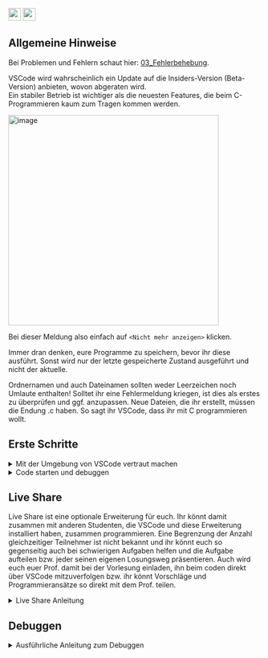 <a href="https://github.com/hshf1/VorlesungC/discussions"><img src="https://img.shields.io/badge/Allgemein-Q%26A-informational?logo=github" height="25"/></a>
<a href="https://github.com/hshf1/VorlesungC/discussions/categories/01_vscode"><img src="https://img.shields.io/badge/VSCode-Q%26A-informational?logo=visualstudiocode" height="25"/></a>

## Allgemeine Hinweise

Bei Problemen und Fehlern schaut hier: [03_Fehlerbehebung](https://github.com/hshf1/VorlesungC/blob/main/VSCode/03_Fehlerbehebung.md).

VSCode wird wahrscheinlich ein Update auf die Insiders-Version (Beta-Version) anbieten, wovon abgeraten wird.<br />
Ein stabiler Betrieb ist wichtiger als die neuesten Features, die beim C-Programmieren kaum zum Tragen kommen werden.

<img width="419" alt="image" src="https://user-images.githubusercontent.com/78163337/111457567-a446cb80-8718-11eb-9e1d-26213b51a86c.png">

Bei dieser Meldung also einfach auf `<Nicht mehr anzeigen>` klicken.

Immer dran denken, eure Programme zu speichern, bevor ihr diese ausführt. Sonst wird nur der letzte gespeicherte Zustand ausgeführt und nicht der aktuelle.

Ordnernamen und auch Dateinamen sollten weder Leerzeichen noch Umlaute enthalten! Solltet ihr eine Fehlermeldung kriegen, ist dies als erstes zu überprüfen und ggf. anzupassen. Neue Dateien, die ihr erstellt, müssen die Endung .c haben. So sagt ihr VSCode, dass ihr mit C programmieren wollt.

## Erste Schritte

<details> 
  <summary>Mit der Umgebung von VSCode vertraut machen</summary>

Damit wir uns überhaupt zurechtfinden, schauen wir uns aber erstmal an was uns VSCode in der Grundansicht alles bietet:
![VSCodeUserInterface](https://user-images.githubusercontent.com/81232074/139573863-45d9073b-3110-40dc-8c92-5878025da812.png)

In der Activity Bar können wir auswählen, was uns in der Side Bar angezeigt wird. Standardmäßig ist ganz oben 
der Explorer, in dem wir unsere Dateien auswählen können, darunter 
die Suche, die ziemlich selbsterklärend sein sollte, dann
die Source Control, die sehr cool aber nicht klausurrelevant ist, anschließend
der Debugger, der später in diesem Dokument noch näher erläutert wird und schließlich
der Marketplace für "Extensions", mit denen sich VSCode erweitern und anpassen lässt. 
  
In den Editor Groups kann man seinen Code bearbeiten. Im Beispiel sind zwei zu sehen, was praktisch sein kann, wenn man z. B. herausbekommen möchte, warum die Schleife im letzten Programm ging und im aktuellen nicht.
  
Im Panel kann man sich das Terminal, bestehende Probleme, den output oder die Debug Console anzeigen lassen. Wichtig ist hier, dass C-Programme ins Terminal ausgeben und _nicht_ in den Output, was man vielleicht zunächst erwarten würde.
  
Die Status Bar tut das was der Name schon sagt. Besonders relevant ist für uns die Stelle wo im Beispiel UTF-8 steht. Wenn man das verstellt, kann es zu merkwürdigem Verhalten bei der Darstellung mancher Zeichen kommen, wie ä, ü, ß, usw.
</details>

<details>
  <summary>Code starten und debuggen</summary>

### Schritt 1

In der Startansicht wählen wir `<„Open folder…“>`

Hier wählen wir irgendeinen Ordner, in der wir unsere Programme speichern wollen.
Höchstwahrscheinlich ist das ein leerer Ordner und wir erstellen nun unsere erste Datei darin. Denkt dran, dass weder Umlaute noch Leerzeichen im Ordner- oder Dateinamen enthalten sind.
  
![image](https://user-images.githubusercontent.com/100713757/160576258-b32cd335-9008-454a-8c44-84c15d4fe8b9.png)
  
Um eine neue Datei zu erstellen, gehen wir im VSCode Explorer neben dem Namen unseres Ordners und klicken auf das erste Button, dass Blatt mit einem plus und benennen unserer Datei, in meinem Fall z.B. helloworld.c. Wichtig ist, dass ihr die Endung .c habt, damit VSCode weiß, in welcher Sprache ihr programmieren wollt.

![images](https://user-images.githubusercontent.com/100713757/160576382-884093a7-e1b5-4cf1-a55e-46d3fc850a89.png)

### Schritt 2
  
Nun geben wir in unserer neu erstellten Datei folgenden Code ein, um den Code-Runner und den Debugger einmal zu prüfen. Nicht vergessen: Änderungen vor dem starten oder Debuggen des Programmes speichern!

  ```c
#include <stdio.h>

int main(){

int x = 0;
x++;

printf("Die Zahl lautet %d.\n", x);

}
```
  
</details>

## Live Share
  
Live Share ist eine optionale Erweiterung für euch. Ihr könnt damit zusammen mit anderen Studenten, die VSCode und diese Erweiterung installiert haben, zusammen programmieren. Eine Begrenzung der Anzahl gleichzeitiger Teilnehmer ist nicht bekannt und ihr könnt euch so gegenseitig auch bei schwierigen Aufgaben helfen und die Aufgabe aufteilen bzw. jeder seinen eigenen Losungsweg präsentieren. Auch wird euch euer Prof. damit bei der Vorlesung einladen, ihn beim coden direkt über VSCode mitzuverfolgen bzw. ihr könnt Vorschläge und Programmieransätze so direkt mit dem Prof. teilen.
  
<details>
  <summary>Live Share Anleitung</summary>
Zur Verwendung von Live Share muss die Erweiterung Live Share Extension Pack in VSCode installiert sein. Dieses sollte bei der Installation von VSCode mitinstalliert worden sein. Falls dies nicht der Fall ist, z.B. weil nach einer alten Anleitung installiert wurde, dann installiert ihr die Erweiterung, indem ihr Links auf die 3+1 Würfel drauf klickt und im Suchfenster Live Share Extension Pack eingebt.

![Erweiterung LiveShare](https://user-images.githubusercontent.com/100713757/160299351-5c54548a-d681-4181-b5f5-3c4b2e6700cb.png)
  
Dann müsst ihr nur die Erweiterung installieren und VSCode neustarten.
Nach dem Neustart sollte unten links im blauen Balken ein Button von LiveShare erscheinen.

![LiveShare Button](https://user-images.githubusercontent.com/100713757/160299453-9d938a4f-389c-49b5-b110-bfa4a1e433ac.png)

Dort klicken wir auf den Live Share Button und es öffnet sich oben ein Menü mit der Auswahl, wie man sich anmelden möchte. Es besteht die Möglichkeit, mit einem vorhandenen GitHub Account sich anzumelden oder mit einem Microsoft Konto. Einen Microsoft Konto habt ihr von der Hochschule bekommen, dieser kann auch hier verwendet werden.
  
![LiveShare Anmeldung](https://user-images.githubusercontent.com/100713757/160299585-7ebcbdd2-83c6-4ff6-a569-6239965a048b.png)
  
Nach der Anmeldung ist unten links im blauen Balken neben dem Live Share Button nun auch ein Button mit dem Namen eures Kontos, den ihr zur Anmeldung genutzt habt.
  
![LiveShare nach Anmeldung](https://user-images.githubusercontent.com/100713757/160299637-de41d750-f513-4321-bfa5-de56354c1e07.png)
  
Klicken wir nun auf unseren Namen, erscheint oben ein Menü. Da können wir auswählen, ob wir eine normale Collaboration Session starten wollen, wo jeder schreiben und lesen kann, eine read-only Collaboration Session starten wollen, wo jeder eingeladene nur lesen kann oder ob wir einer vorhandenen Collaboration Session mittels eines links beitreten wollen.
  
![Live Share Collaboration](https://user-images.githubusercontent.com/100713757/160299828-b53d5fb5-570c-460f-89c2-e0e95115dffd.png)
  
Wir können auch neben dem Namen auf den Live Share Button klicken. Der öffnet dann eine normale Collaboration Session und man bekommt rechts unten eine Auswahlmöglichkeit.
  
![LiveShare Button](https://user-images.githubusercontent.com/100713757/160299918-62a373dd-8545-44ac-ad63-c17ed769d1e3.png)

Man kann auch hier auswählen, ob man die normalle Session in eine read-only Session umwandeln möchte und man kann den Einladungslink nochmal kopieren. Diesen Link könnt ihr allen schicken, die beitreten sollen. Auch eingeladene Personen benötigen Live Share.
  
Wenn wir während der Session wieder unten links im blauen Balken auf unseren Namen klicken, so öffnet sich oben wieder ein Menü.
  
![LiveShare Exit](https://user-images.githubusercontent.com/100713757/160300082-1aeb9b75-39a1-4a64-a0c1-e61d8fa6da6e.png)
  
Dort können wir den Einladungslink wieder kopieren, einen Audio Call starten oder die Session beenden.
  
</details>
  
## Debuggen

<details>
<summary>Ausführliche Anleitung zum Debuggen</summary>
Das Folgende ist eher ein Funktionstest oder ein erstes Kennenlernen des Debuggers, kein kompletter Vorgehensvorschlag oder Best Practice zum Debuggen! Einen Link zu einer etwas tiefergehenden Einführung zur Arbeit mit dem Debugger findet ihr am Ende dieser Sektion!  
  
Zum Debugger gelangen wir z.B., indem wir links auf das Symbol mit Play-Button und Käfer ([Bug](https://de.wikipedia.org/wiki/Programmfehler)) klicken.
Indem wir links neben die Zeilennummern klicken, können wir sogenannte Breakpoints einfügen, die sich durch rote Punkte zu erkennen geben, und wollen dies auch großzügig wie im gezeigten Screenshot tun, danach starten wir den Debugger durch Klick auch den grünen Play-Button:

![image](https://user-images.githubusercontent.com/78163337/111460491-5207a980-871c-11eb-85d0-c31a90780bdc.png)

Debugging


Um Fehler in einem Programm zu finden, ist es hilfreich das Programm während der Laufzeit debuggen, d.h. beobachten zu können. 

Man kann dem Programm quasi in Zeitlupe dabei zuschauen was passiert, wenn es abgearbeitet wird. Dies bedeutet jedoch, dass der Debugger erst zum Einsatz kommen kann, wenn man ein Programm geschrieben hat, das sich compilieren lässt. Genau wie bei einer Zeitlupe oder einem Standbild hilft der Debugger genau zu erkennen was passiert, aber man muss selber hinschauen, um die richtigen Schlüsse zu ziehen. Für diejenigen, die mit Fußball etwas anfangen können: der Debugger ist die Zeitlupe oder das Standbild zum Moment der Ballabgabe, die das regelkundige Auge erkennen lässt, ob eine Abseitsposition vorliegt. Er ist nicht die Torlinienüberwachung, die einem die Entscheidung anzeigt.

Das Debugging erfolgt daher immer nach folgendem Muster:

1. Überlegen, was in der jetzigen Zeile passieren soll, wenn sie ausgeführt wird
2. Ansehen der relevanten Variablen/Bildschirmausgabe VOR der Ausführung
3. Sich ÜBERLEGEN, wie die Variablen/Bildschrimausgabe NACH der Ausführung aussehen sollte
4. Zeile ausführen (Debuggingstep)
5. Prüfen, ob Vorstellung und Wirklichkeit übereinstimmen
6. Sollte das nicht der Fall sein, Fehler finden. (Entweder Vorstellung falsch, oder Programmcode falsch, oder beides)

Zunächst machen wir uns aber an einem Beispiel mit der generellen Funktionsweise des Debuggers vertraut.

Kopiert das folgende Programm und speichert es unter debugginguebung.c ab (kleiner Tipp, wenn ihr euren Mauszeiger über dem Programmcode schweben lasst, wird oben rechts neben dem Code ein Symbol eingeblendet, mit dem ihr den Inhalt in die Zwischenablage kopieren könnt):

```c
#include <stdio.h> 
int main ()
{
  int i;  // Laufvariable i
  
  
  i=0; 
  printf("Hallo!\n"); 
  i=i+1; 
  printf("Hallo 1!\n"); 
  i=i+1; 
  printf("Hallo 2!\n"); 
  i=i+1; 
  printf("Hallo 3!\n"); 
  return 0;
} 
  ```
  
Klickt einfach links neben die Zeilennummer 7 und es erscheint ein roter Punkt, Breakpoint genannt:

![Bildschirmfoto 2021-10-13 um 12 16 31](https://user-images.githubusercontent.com/81232074/137114565-5bcbf5a7-b129-4c5c-b970-dfc95ef393fd.png)

Alternativ könnt ihr an die gleiche Stelle auch rechtsklicken und so einen Breakpoint hinzufügen. Durch rechtsklick auf einen bestehenden Breakpoint könnt ihr ihn entfernen.

![breakpointrechtsklick](https://user-images.githubusercontent.com/81232074/137114867-905cc110-b14b-454e-bafc-4d1296dccbbf.png)

Den Debugger startet man mit klick auf das grüne "Play"-Symbol oben links, oder durch drücken von F5:
![startdebugging](https://user-images.githubusercontent.com/81232074/137124654-35256b0b-c20f-4b9f-b33d-34ec7b8c23f1.png)


Bitte betrachtet jetzt den folgenden Screenshot. Hier könnt ihr folgendes erkennen:
1. Das Programm steht in der Zeile 7. Die Zeile 7 wurde noch NICHT ausgeführt.
2. Die beobachtete Variable i ist noch nicht initialisiert und zeigt einen Wert von i=69669. Bei euch wird dieses mit an Sicherheit grenzender Wahrscheinlichkeit ein anderer Wert sein!
3. Das Ausgabefenster (Terminal) ist noch leer, da noch nichts über den Befehl printfausgegeben wurde. 
4. Am oberen Rand des Fensters seht ihr eine neue Schaltfläche für den Debugger.

![debuggingfirststep](https://user-images.githubusercontent.com/81232074/137118222-7c9f8f64-9d90-44f0-b4ca-2a841a9cbd50.png)


Im Debugger Fenster könnt ihr jetzt per klick auf das + rechts neben "WATCH" Variablen hinzufügen, die ihr beobachten möchtet. Hier bietet sich die Variable i an: 

![addexpression](https://user-images.githubusercontent.com/81232074/137119279-010a069c-b2f3-4a83-9312-fbc39030477b.png)

In der Debugging-Toolbar befindet sich ein Pfeil nach unten mit einem Punkt darunter. Diese Funktion hört in VSCode auf den schönen Namen "Step into", wird hier jedoch im folgenden "nächster Schritt genannt. .Sie lässt sich auch mit F11 aufrufen.

![debuggingtoolbar](https://user-images.githubusercontent.com/81232074/137120101-a40c0633-5adc-48a6-b332-2bb3e655c157.png)


Klickt nun bitte 3x auf die Schaltfläche „Nächster Schritt“. Status danach:
1. Das Abarbeitungszeichen zeigt auf die Zeile 10. 
2. Die "Debug Console" zeigt „@"Hallo!\r\n"
3. Die Variable i hat den Inhalt 1 (i: 1).

![debuggingline10](https://user-images.githubusercontent.com/81232074/137121570-edf50dcd-53b3-429a-aafc-a0302b12cf6f.png)

Wenn ihr über „Nächsten Schritt“ das Programm bis zur Zeile 15 (return 0;) weiter ausführt, habt ihr dieses Bild:

![debuggingcomplete](https://user-images.githubusercontent.com/81232074/137122349-4f5097f3-dd5e-44e4-86df-53cd08955eec.png)

Es wurden die vier "Hallos" ausgegeben und die Variable i trägt den Wert 3.

Manch einer mag sich gefragt haben, was es bringen soll die Variable i "doppelt" zu überwachen. Unter "WATCH" kann nicht nur Variablen anzeigen lassen, sondern ganze Ausdrücke. Mit "i, c" z. B. den zugehörigen Character oder mit "2\*i" den doppelten Wert von i. Wenn man z. B. 8\*M_PI als Abbruchbedingung für eine Schleife gewählt hat ist es sicherlich komfortabler i < 8\*3.14 zu überwachen, als das im Kopf auszurechnen.

![image](https://user-images.githubusercontent.com/81232074/137126018-be99777a-565b-4bcf-9d87-fdf386361bf3.png)


Zum weiteren üben bieten sich die folgenden Schritte an:

Erweitert das Programm um folgende Funktion:
1. Deklaration von y als float Variable
2. Berechnung y= 12 + 4 % 3 * 7 / 8
3. Debuggt das neue Programm.
4. Verändert die Berechnung so (Typenzuweisung der Konstanten), dass die Berechnung das richtige Ergebnis ausgibt (siehe Vorlesung).
5. Debuggt das neue Programm.

  
</details>
<!--- 
### Konfiguration von VSCode

Jetzt ist es endlich soweit und wir öffnen Visual Studio Code.
  
In der Startansicht wählen wir „Open folder…“

<img width="239" alt="image" src="https://user-images.githubusercontent.com/78163337/111457735-dce6a500-8718-11eb-8ad8-504a45538b74.png">

Und wählen unter Dokumente\VSCodeForC\ den Ordner Projekte
  
#### Es ist wichtig, dass es genau dieser Ordner ist!
  
  Erläuterung: VSCode sucht im obersten geöffneten Ordner, und nur dort, nach einem Ordner ".vscode". Wenn es fündig wird entnimmt es diesem Einstellungen die man sonst von Hand vornehmen müsste. Die habe ich vorbereitet und als ihr den "git"-Befehl ausgeführt habt, habt ihr die runtergeladen. Wenn ihr aus irgendeinem Grund beim Öffnen von VSCode oder später in VSCode einen Ordner öffnet und dort Programme speichern möchtet, muss in diesen Ordner eine Kopie des .vscode-Ordners. 

<img width="371" alt="image" src="https://user-images.githubusercontent.com/78163337/111457815-f7b91980-8718-11eb-8ec2-c96cdb9df8e1.png">

Wir finden im Ordner Programmiersprache_C fertig vorbereitet die Datei HelloWorld.C 

##### code-runner

Damit unsere Programme später Input vom Terminal entgegennehmen können, z. B. mit scanf, müssen wir noch eine Einstellung vornehmen.

Also begeben wir uns die die Settings, geben „code-runner.runinterminal“ in die Suche ein und setzen den entsprechenden Haken.

<img width="310" alt="image" src="https://user-images.githubusercontent.com/78163337/111459570-246e3080-871b-11eb-8050-d287916a961c.png">

![image](https://user-images.githubusercontent.com/78163337/111459615-351ea680-871b-11eb-9819-b7dce6bfdf37.png) 

#### Konfiguration des Debuggers

Für den Fall, dass es in etwas komplizierteren Programmen zu Beginn mal nicht ganz rund läuft, richten wir auch gleich noch den Debugger ein.
Ein Debugger ist ein Werkzeug, das bei der Fehlersuche behilflich ist. Man kann es sich vielleicht als MRT oder Röntgengerät mit eingebauter Zeitlupe vorstellen.

Unser erstes Beispielprogramm HelloWorld.c funktioniert einerseits gut und enthält andererseits keine Variablen und nur eine Zeile sinnvoll "untersuchbaren" Code, sodass es zum Ausprobieren des Debuggers ungeeignet ist.

Wir wählen links die Datei debugtest.c und klicken oben auf

> Terminal

und dann

> Configure Default Build Task

Auf meinem Rechner ist noch ein weiterer Compiler installiert, nicht irritieren lassen, wenn die Auswahl ein wenig anders aussieht.

![image](https://user-images.githubusercontent.com/78163337/112050085-bd081480-8b50-11eb-80df-a291eb903839.png)

In unserem Projekte Ordner legt uns VSCode nun automatisch eine Datei „tasks.json“ an. Diese gilt auch für alle Programme in diesem Ordner, wir müssen diesen Schritt also nur einmal ausführen. Sollte es im Folgenden Probleme geben, ist eine funktionierende Version dieser Datei im Anhang. Pfade, etc. können aber abweichen, daher dient diese eher dem Vergleich, als dem kompletten Ersetzen.

Wir schreiben nun unser zweites Programm „debugtest.c“, mit dem Inhalt aus dem Screenshot unten:

<img width="226" alt="image" src="https://user-images.githubusercontent.com/78163337/112050268-f2146700-8b50-11eb-8565-632c2626e7f5.png">

**_Jetzt ist es wichtig, dass tatsächlich auch debugtest.c geöffnet und markiert ist (Focus hat), und nicht tasks.json, da VSCode nun eine weitere Konfigurationsdatei erzeugen wird, und zwar basierend auf der aktiven Datei._**

Wir achten also darauf, dass wir unseren Code sehen können und klicken oben auf
> Run
und dann
> Start Debugging
und gehen dann wie auf den Screenshots markiert vor:

![image](https://user-images.githubusercontent.com/78163337/112050854-939bb880-8b51-11eb-82ba-055a312bffa0.png)

![image](https://user-images.githubusercontent.com/78163337/112050881-97c7d600-8b51-11eb-869a-f05a0b726c1c.png)

Das Programm ist kurz und unspektakulär, aber ein echter Klassiker.

Wir rechtsklicken in das Fenster mit unserem Code und wählen „Run Code“

<img width="385" alt="image" src="https://user-images.githubusercontent.com/78163337/111458152-626a5500-8719-11eb-87fc-40ae6b391886.png">

Weiter unten sehen wir in der Mitte von vielen anderen, eher kryptisch anmutenden Dingen, die Ausgabe unseres Programms, nämlich "hello world".

<img width="283" alt="image" src="https://user-images.githubusercontent.com/78163337/111458210-77df7f00-8719-11eb-9e41-39180d41cfda.png">

Wer diese Ausgabe *nicht* erhält sollte sich an dieser Stelle der Troubleshooting-Sektion zuwenden. Solange ein Programm nicht abgearbeitet wird, wird auch das Folgende nicht funktionieren.

### Ordner anlegen

Das Anlegen eines neuen Ordner ist denkbar einfach, jedoch gibt es ein paar Kleinigkeiten zu beachten, die sonste große Kopfschmerzen bereiten können.

Die wichtigste ist es Sonder- und Leerzeichen, Umlaute und andere nicht-ASCII-Zeichen unbedingt zu vermeiden. Spätestens wenn das eigene Programm inklusive Unterordner auf einem Produktionsserver ohne grafische Benutzeroberfläche landet führt das zu allerlei Schwierigkeiten. Wahrscheinlich geht es einem aber schon auf dem eigenen Rechner gehörig auf die Nerven.

Wie fast immer in VSCode führen viele Wege ans Ziel und es ist Geschmackssache, welchen man wählt.

Im folgenden Screenshot sind mal drei Möglichkeiten markiert (eine mit vorherigem Rechtsklick):

![image](https://user-images.githubusercontent.com/81232074/132040960-43f63a87-b822-47b2-806e-7571c6a6661e.png)


- [x] Ordner angelegt
- [ ] Datei angelegt
- [ ] Programm geschrieben und gespeichert
- [ ] Programm abgearbeitet
- [ ] Programm debugt


### Datei erstellen

Die Datei erstellt man genau wie den Ordner, blos halt logischerweise mit dem Datei-Icon bzw. new file statt new folder.

Damit VSCode weiß, wie es mit einer Datei umzugehen hat, muss sie von uns mit der richtigen Endung versehen werden. Wir legen zum Ausprobieren zwei neue Dateien an:

> beispielProgramm.c   // Eine Datei mit C-Code
  und
> raumFuerNotizen.txt  // Eine Text-Datei
 
Ein erster Eintrag in raumFuerNotizen.txt könnte z. B. sein:

> *Der Zugang zu Computern und allem, was einem zeigen kann, wie diese Welt funktioniert, sollte unbegrenzt und vollständig sein.
> *Alle Informationen müssen frei sein.

Damit haben wir eine .txt Datei, die offensichtlich Text enthält. Diese wird keine Syntax-Highlighting enthalten und lässt sich auch nicht komplieren, abarbeiten, ausführen oder was auch immer.
  
Mit der Datei beispielProgramm.c befassen wir uns im nächsten Abschnitt.

- [x] Ordner angelegt
- [x] Datei angelegt
- [ ] Programm geschrieben und gespeichert
- [ ] Programm abgearbeitet
- [ ] Programm debugt


### Programm schreiben und speichern

Wir begeben uns in unsere neu angelegte Datei beispielProgramm.c

und fügen folgenden Text ein:

>     
>     /*Ein Programm ohne höheres Ziel. Wir wollen nur VSCode kennenlernen und den Debugger ausprobieren*/
>     
>     #include <stdio.h>
>     
>     int main(){
>       int iSchub = 1000;      //wir legen eine Variable Namens iSchub an und weisen ihr den Wert 1000 zu
>       printf("Three!\n");     //Beginn eines kurzen Countdowns
>       iSchub = 2000;          //vorm Abarbeiten dieser Zeile hat iSchub weiter den Wert 1000
>       printf("Two!\n");       //jetzt ist der Wert 2000
>       iSchub = 3000;          //Two! steht irgendwo auf dem Bildschirm
>       printf("One!\n");
>       iSchub = 4000;
>       printf("Lift off!\n");
> 
>     return 0;
>     }

Eine durchaus sinnvolle Einstellung ist die Autosave-Funktion, die regelmäßig die aktuelle Datei speichert.
  
Bei einem Blick an den oberen Bildschirmrand sehen wir neben dem Namen unserer Datei entweder ein weißes Kreuz oder einen weißen (bei Standardfarbeinstellungen) Kreis. Der Kreis bedeutet, dass es nicht gespeicherte Änderungen gibt.

Durch das Betätigen von 
  [strg] + [s] (Windows)
    bzw. 
  [command] + [s] (MacOS)
speichern wir unsere Arbeit und sehen, dass sich der Kreis in ein X verwandelt.

  
- [x] Ordner angelegt
- [x] Datei angelegt
- [x] Programm geschrieben und gespeichert
- [ ] Programm abgearbeitet
- [ ] Programm debugt

### Programm abarbeiten

Das ist der Zeitpunkt, an dem wir die Früchte unserer harten Arbeit ernten. Wir arbeiten unser neues Programm ab. Wie das geht haben wir schon bei der Installation gelernt.

Dies ist der erwartete Output:

> Three!
> 
> Two!
>
> One!
>
> Lift off!
>

Mit allem was davor steht brauchen wir uns nicht aufzuhalten.

<details>
  
<summary>Aber ich *muss* wissen, was da passiert!</summary>  
Kein Problem, so kompliziert ist das gar nicht.

VSCode lässt uns einfach nur wissen, was es getan hat.

So sieht der Output bei mir aus:

> cd "/Users/username/vscodeforc/Projekte/ProgrammierspracheC/" && gcc helloWorld.c -o helloWorld && "/Users/username/vscodeforc/Projekte/ProgrammierspracheC/"helloWorld

Auf Windows wird das im Zweifelsfall mit c: losgehen und die / sind \, aber das Prinzip ist das gleiche.

Hätten wir genau das in die Kommandozeile getippt und auf Enter gedrückt, hätten wir auch unser Programm abgearbeitet, nur mit viel Tipperei vorweg.


`<&&>`kann man einfach als "danach tu noch:" lesen.

Wir haben da also

> cd "/Users/username/vscodeforc/Projekte/ProgrammierspracheC/"

danach tu noch:

> gcc helloWorld.c -o helloWorld

danach tu noch:

> "/Users/username/vscodeforc/Projekte/ProgrammierspracheC/"helloWorld

Der erste der drei Befehle ist cd "Pfadname", wobei cd für change directory, also "wechlse Verzeichnis" steht. 

gcc ist der Befehl mit dem wir unseren "C-Umwandler" bitten, sich an die Arbeit zu machen und aus unserem Quellcode in beispielProgramm.c eine ausführbare Datei zu machen. -o ist kurz für Output und signalisiert dem "C-Umwandler", dass die ausführbare Datei "beispielProgramm" heißen soll. Unter Windows wäre das "beispielProgramm.exe"

Die letze Zeile ruft dann einfach unsere gerade kreierte ausführbare Datei auf, was dazu führt, dass wir deren Output auf den Monitor bekommen.

</details>

- [x] Ordner angelegt
- [x] Datei angelegt
- [x] Programm geschrieben und gespeichert
- [x] Programm abgearbeitet

### .vscode und settings.json
  
Im "obersten" Ordner befindet sich hoffentlich ein Ordner namens .vscode, in dem sich wiederum eine Datei namens settings.json befindet.
  
Diese Datei gibt vscode Hinweise, wie es sich bitte verhalten soll, z. B. ob es nicht vielleicht ab und an mal alle Dateien speichern soll. 
Aus meiner Sicht vernünftige Grundeinstellungen habe ich da schon mal vorbereitet. Je nach Betriebssystem sollte man noch das sogenannte "encoding" voreinstellen. Dazu entfernt man die beiden Schrägstriche (//) am Beginn der Zeile. utfbom für MacOS und cp437 für Windows.

Bei Windowssystemen öffnet sich eine .json Datei, welche wir wieder einfach schließen können. 
Bei MacOSsystemen dagegen öffnet sich keine und man kann jedes mal beim Debuggen die zwei Schritte aus den obigen Screenshots durchlaufen oder man erstellt in dem Ordner, wo die Programmdateien sich befinden mit VSCode einen Ordner Namens '.vscode'. In diesen Ordner wird nun mit VSCode eine Datei mit dem Namen launch.json angelegt und der folgende Code reinkopiert und gespeichert (NUR FÜR MacOS NUTZER):

 ``` 
 {
   // Verwendet IntelliSense zum Ermitteln möglicher Attribute.
   // Zeigen Sie auf vorhandene Attribute, um die zugehörigen Beschreibungen anzuzeigen.
   // Weitere Informationen finden Sie unter https://go.microsoft.com/fwlink/?linkid=830387
   "version": "0.2.0",
   "configurations": [
       {
           "name": "gcc - Aktive Datei erstellen und debuggen",
           "type": "lldb",
           "request": "launch",
           "program": "${fileDirname}/${fileBasenameNoExtension}",
           "args": [],
           "stopAtEntry": false,
           "cwd": "${fileDirname}",
           "environment": [],
           "externalConsole": false,
           "MIMode": "lldb",
           "preLaunchTask": "C/C++: gcc Aktive Datei kompilieren"
       }
   ]
}
  ```

  
### Schritt 3

Damit wir später auch Programme mit Benutzereingaben, z. B. mit scanf ausführen können, klicken wir unten links auf das Zahnrad und wählen dann Settings.

<img width="219" alt="image" src="https://user-images.githubusercontent.com/78163337/112049574-1ae82c80-8b50-11eb-9a04-7d40bc4943b6.png">

Dort geben wir „code-runner.runintermimal“ in die Suche ein und überprüfen, ob der Haken gesetzt ist. Falls nicht, setzen wir den entsprechenden Haken. 

![image](https://user-images.githubusercontent.com/78163337/111459615-351ea680-871b-11eb-9819-b7dce6bfdf37.png)

### Schritt 4

Um den Debugger einzustellen und zu testen öffnen wir die Datei debugtest.c und klicken oben auf 'Run' dann 'Start Debugging' und gehen dann wie auf den Screenshots markiert vor:

<img width="453" alt="image" src="https://user-images.githubusercontent.com/78163337/111460420-3ef4d980-871c-11eb-8171-68ef90b857eb.png">

<img width="453" alt="image" src="https://user-images.githubusercontent.com/78163337/111460432-42886080-871c-11eb-8ad9-c00c8c94a59f.png">

Bei Windowssystemen öffnet sich eine .json Datei, welche wir wieder einfach schließen können. 
Bei MacOS haben wir das in Schritt 1 schon alles erledigt und der Debugger sollte einfach funktionieren.
Eine genauere Anleitung zum Debuggen findet ihr weiter unten.


 <img width="421" alt="image" src="https://user-images.githubusercontent.com/78163337/111458047-44045980-8719-11eb-8bdf-54a3d9e8febd.png">  
  
Wir gehen zuerst auf die Datei HelloWorld.c und starten das Programm, indem wir oben rechts auf Play drücken oder ein rechtsklick im Code machen und Run Code wählen.

![image](https://user-images.githubusercontent.com/78163337/112048960-41f22e80-8b4f-11eb-9cb2-14f6c10ee3bd.png)
  
Jetzt sollte das Programm erfolgreich durchlaufen worden sein und wir sehen im unteren Terminal die printf-Ausgabe hello world.

<img width="283" alt="image" src="https://user-images.githubusercontent.com/78163337/112049524-09068980-8b50-11eb-94c8-79f7167ca78e.png">
--->
